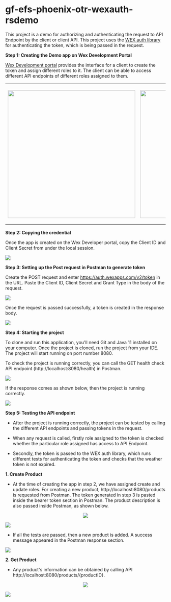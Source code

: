 # gf-efs-phoenix-otr-wexauth-rsdemo
This project is a demo for authorizing and authenticating the request to API Endpoint by the client or client API. This project uses the [WEX auth library](https://github.com/wexinc/gf-efs-phoenix-otr-wexauth) for authenticating the token, which is being passed in the request.

<b>Step 1: Creating the Demo app on Wex Development Portal</b>

[Wex Development portal](https://portal.wexapps.com/) provides the interface for a client to create the token and assign different roles to it. The client can be able to access different API endpoints of different roles assigned to them.

<table align="center"  >
  <tr>
    <th>
      <p align="center">
        <img height="400" src="https://user-images.githubusercontent.com/26616966/102420400-ac7f5580-3fc7-11eb-9b90-74adcb4e9a41.png">
      </p>
    </th>
    <th>
      <p align="center">
        <img height="400" src="https://user-images.githubusercontent.com/26616966/102562379-92fc0d80-409c-11eb-9d24-ea7807174f1a.png">
      </p>
    </th>
  </tr>
</table>

<b>Step 2: Copying the credential</b>


Once the app is created on the Wex Developer portal, copy the Client ID  and Client Secret from under the local session.
<p>
  <img src="https://user-images.githubusercontent.com/26616966/102522591-0fbac780-405c-11eb-9326-7509e573afce.png">
</p>

<b>Step 3: Setting up the Post request in Postman to generate token</b>

Create the POST request and enter https://auth.wexapps.com/v2/token in the URL. Paste the Client ID, Client Secret and Grant Type in the body of the request.


<p>
  <img src="https://user-images.githubusercontent.com/26616966/102526654-99b95f00-4061-11eb-9784-3249c7b7e2f9.png">
</p>

Once the request is passed successfully, a token is created in the response body.

<p>
  <img src="https://user-images.githubusercontent.com/26616966/102536277-025b0880-406f-11eb-9739-8dc9106c5fae.png">
</p>


<b>Step 4: Starting the project</b>

To clone and run this application, you'll need Git and Java 11 installed on your computer. Once the project is cloned, run the project from your IDE. The project will start running on port number 8080.


To check the project is running correctly, you can call the GET health check API endpoint (http://localhost:8080/health) in Postman. 



<p>
  <img src="https://user-images.githubusercontent.com/26616966/102540972-6ed90600-4075-11eb-90be-6c0685a2ff66.png">
</p>

If the response comes as shown below, then the project is running correctly.


<p>
  <img src="https://user-images.githubusercontent.com/26616966/102541750-67fec300-4076-11eb-8166-2589b6236dbb.png">
</p>


<b>Step 5: Testing the API endpoint </b>

* After the project is running correctly, the project can be tested by calling the different API endpoints and passing tokens in the request.

* When any request is called,  firstly role assigned to the token is checked whether the particular role assigned has access to API Endpoint.

* Secondly, the token is passed to the WEX auth library, which runs different tests for authenticating the token and checks that the weather token is not expired.


<b>1. Create Product</b>

  * At the time of creating the app in step 2, we have assigned create and update roles. For creating a new product, http://localhost:8080/products is requested from Postman. The token generated in step 3 is pasted inside the bearer token section in Postman. The product description is also passed inside Postman, as shown below.

<p align="center">
  <img src="https://user-images.githubusercontent.com/26616966/102551122-98e5f480-4084-11eb-97f6-3bcf5347a280.png">
  </p>
<p>
  <img src="https://user-images.githubusercontent.com/26616966/102551404-0560f380-4085-11eb-8689-249c917a185b.png"
 </p>

* If all the tests are passed, then a new product is added. A success message appeared in the Postman response section. 

<p>
  <img src="https://user-images.githubusercontent.com/26616966/102552628-24608500-4087-11eb-9cf2-43438153aeba.png">
</p>  

<b> 2. Get Product </b>
* Any product's information can be obtained by calling API http://localhost:8080/products/{productID}.

<p align="center">
  <img src="https://user-images.githubusercontent.com/26616966/102556263-1a8e5000-408e-11eb-90fe-5e2ca252905e.png">
</p>
<p>
  <img src="https://user-images.githubusercontent.com/26616966/102556317-3a257880-408e-11eb-891a-5293a0d22f36.png">
</p>

